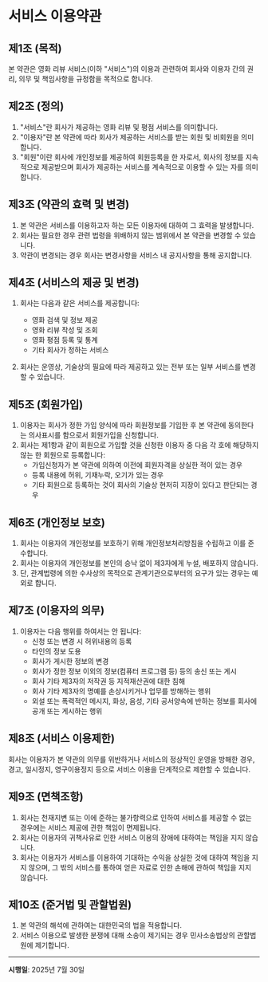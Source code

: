 # 서비스 이용약관

## 제1조 (목적)
본 약관은 영화 리뷰 서비스(이하 "서비스")의 이용과 관련하여 회사와 이용자 간의 권리, 의무 및 책임사항을 규정함을 목적으로 합니다.

## 제2조 (정의)
1. "서비스"란 회사가 제공하는 영화 리뷰 및 평점 서비스를 의미합니다.
2. "이용자"란 본 약관에 따라 회사가 제공하는 서비스를 받는 회원 및 비회원을 의미합니다.
3. "회원"이란 회사에 개인정보를 제공하여 회원등록을 한 자로서, 회사의 정보를 지속적으로 제공받으며 회사가 제공하는 서비스를 계속적으로 이용할 수 있는 자를 의미합니다.

## 제3조 (약관의 효력 및 변경)
1. 본 약관은 서비스를 이용하고자 하는 모든 이용자에 대하여 그 효력을 발생합니다.
2. 회사는 필요한 경우 관련 법령을 위배하지 않는 범위에서 본 약관을 변경할 수 있습니다.
3. 약관이 변경되는 경우 회사는 변경사항을 서비스 내 공지사항을 통해 공지합니다.

## 제4조 (서비스의 제공 및 변경)
1. 회사는 다음과 같은 서비스를 제공합니다:
   - 영화 검색 및 정보 제공
   - 영화 리뷰 작성 및 조회
   - 영화 평점 등록 및 통계
   - 기타 회사가 정하는 서비스

2. 회사는 운영상, 기술상의 필요에 따라 제공하고 있는 전부 또는 일부 서비스를 변경할 수 있습니다.

## 제5조 (회원가입)
1. 이용자는 회사가 정한 가입 양식에 따라 회원정보를 기입한 후 본 약관에 동의한다는 의사표시를 함으로서 회원가입을 신청합니다.
2. 회사는 제1항과 같이 회원으로 가입할 것을 신청한 이용자 중 다음 각 호에 해당하지 않는 한 회원으로 등록합니다:
   - 가입신청자가 본 약관에 의하여 이전에 회원자격을 상실한 적이 있는 경우
   - 등록 내용에 허위, 기재누락, 오기가 있는 경우
   - 기타 회원으로 등록하는 것이 회사의 기술상 현저히 지장이 있다고 판단되는 경우

## 제6조 (개인정보 보호)
1. 회사는 이용자의 개인정보를 보호하기 위해 개인정보처리방침을 수립하고 이를 준수합니다.
2. 회사는 이용자의 개인정보를 본인의 승낙 없이 제3자에게 누설, 배포하지 않습니다.
3. 단, 관계법령에 의한 수사상의 목적으로 관계기관으로부터의 요구가 있는 경우는 예외로 합니다.

## 제7조 (이용자의 의무)
1. 이용자는 다음 행위를 하여서는 안 됩니다:
   - 신청 또는 변경 시 허위내용의 등록
   - 타인의 정보 도용
   - 회사가 게시한 정보의 변경
   - 회사가 정한 정보 이외의 정보(컴퓨터 프로그램 등) 등의 송신 또는 게시
   - 회사 기타 제3자의 저작권 등 지적재산권에 대한 침해
   - 회사 기타 제3자의 명예를 손상시키거나 업무를 방해하는 행위
   - 외설 또는 폭력적인 메시지, 화상, 음성, 기타 공서양속에 반하는 정보를 회사에 공개 또는 게시하는 행위

## 제8조 (서비스 이용제한)
회사는 이용자가 본 약관의 의무를 위반하거나 서비스의 정상적인 운영을 방해한 경우, 경고, 일시정지, 영구이용정지 등으로 서비스 이용을 단계적으로 제한할 수 있습니다.

## 제9조 (면책조항)
1. 회사는 천재지변 또는 이에 준하는 불가항력으로 인하여 서비스를 제공할 수 없는 경우에는 서비스 제공에 관한 책임이 면제됩니다.
2. 회사는 이용자의 귀책사유로 인한 서비스 이용의 장애에 대하여는 책임을 지지 않습니다.
3. 회사는 이용자가 서비스를 이용하여 기대하는 수익을 상실한 것에 대하여 책임을 지지 않으며, 그 밖의 서비스를 통하여 얻은 자료로 인한 손해에 관하여 책임을 지지 않습니다.

## 제10조 (준거법 및 관할법원)
1. 본 약관의 해석에 관하여는 대한민국의 법을 적용합니다.
2. 서비스 이용으로 발생한 분쟁에 대해 소송이 제기되는 경우 민사소송법상의 관할법원에 제기합니다.

---

**시행일**: 2025년 7월 30일
